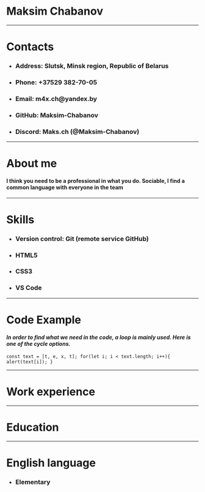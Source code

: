 # __Maksim Chabanov__
---
# __Contacts__
* ### __Address: Slutsk, Minsk region, Republic of Belarus__
* ### __Phone: +37529 382-70-05__  
* ### __Email: m4x.ch@yandex.by__ 
* ### __GitHub: Maksim-Chabanov__ 
* ### __Discord: Maks.ch (@Maksim-Chabanov)__

---

# __About me__
#### I think you need to be a professional in what you do. Sociable, I find a common language with everyone in the team
---

# __Skills__
* ### __Version control: Git (remote service GitHub)__
* ### __HTML5__
* ### __CSS3__
* ### __VS Code__

---

# __Code Example__
#### _In order to find what we need in the code, a loop is mainly used. Here is one of the cycle options._
`const text = [t, e, x, t];
for(let i; i < text.length; i++){
    alert(text[i]);
}`

---

# __Work experience__

---
# __Education__ 


---
# __English language__
* ### __Elementary__ 

